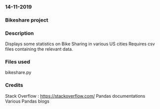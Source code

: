 ### 14-11-2019

### Bikeshare project

### Description
Displays some statistics on Bike Sharing in various US cities
Requires csv files containing the relevant data.

### Files used
bikeshare.py


### Credits
Stack Overflow : https://stackoverflow.com/
Pandas documentations
Various Pandas blogs

